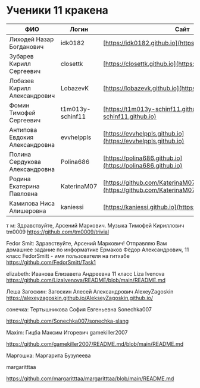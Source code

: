 # Ученики 11 кракена

| ФИО                             | Логин            | Сайт                                                 | Почта РешуЕГЭ         |
|---------------------------------|------------------|------------------------------------------------------|-----------------------|
| Лиходей Назар   Богданович      | idk0182          | [https://idk0182.github.io](https://idk0182.github.io)                            | nazar_csi@mail.ru     |
| Зубарев Кирилл Сергеевич        | closettk         | [https://closettk.github.io](https://closettk.github.io)                           | faketaggle@gmail.com  |
| Лобазев Кирилл Александрович    | LobazevK         | [https://lobazevk.github.io](https://lobazevk.github.io)                           |                       |
| Фомин Тимофей Сергеевич         | t1m013y-schinf11 | [https://t1m013y-schinf11.github.io](https://t1m013y-schinf11.github.io)                  | t1m01y80m1n@gmail.com |
| Антипова Евдокия Александровна  | evvhelppls       | [https://evvhelppls.github.io](https://evvhelppls.github.io)                        |                       |
| Полина Сердукова Александровна  | Polina686        | [https://polina686.github.io](https://polina686.github.io)                          |                       |
| Родина Екатерина Павловна       | KaterinaM07      | [https://github.com/KaterinaM07/katerinam07.github.io](https://github.com/KaterinaM07/katerinam07.github.io) |                       |
| Камилова Ниса Алишеровна        | kaniessi         | [https://kaniessi.github.io](https://kaniessi.github.io)                           |                       |

т м:
Здравствуйте, Арсений Маркович.
Музыка Тимофей Кириллович
tm0009
https://github.com/tm0009/trivial

Fedor Smit:
Здравствуйте, Арсений Маркович! Отправляю Вам домашнее задание по информатике
Ермаков Фёдор Александрович, 11 класс
FedorSmitt - имя пользователя на гитхабе
https://github.com/FedorSmitt/Task1

elizabeth:
Иванова Елизавета Андреевна 11 класс 
Liza Ivenova 
https://github.com/LizaIvenova/README/blob/main/README.md

Леша Загоскин:
Загоскин Алесей Александрович                                                                              AlexeyZagoskin                                                                                                                  https://alexeyzagoskin.github.io/AlekseyZagoskin.github.io/

сонечка:
Тертышникова София Евгеньевна 
Sonechka007 

https://github.com/Sonechka007/sonechka-slang

Maxim:
Гицба Максим Игоревич gamekiller2007

https://github.com/gamekiller2007/README.md/blob/main/README.md

Маргошка:
Маргарита Бузулеева 

margaritttaa

https://github.com/margaritttaa/margaritttaa/blob/main/README.md
